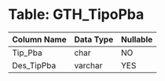 # Table: GTH_TipoPba

| Column Name | Data Type | Nullable |
|-------------|-----------|----------|
| Tip_Pba | char | NO |
| Des_TipPba | varchar | YES |
